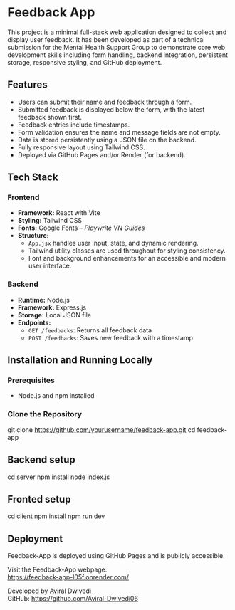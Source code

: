 # Feedback App

This project is a minimal full-stack web application designed to collect and display user feedback. It has been developed as part of a technical submission for the Mental Health Support Group to demonstrate core web development skills including form handling, backend integration, persistent storage, responsive styling, and GitHub deployment.

## Features

- Users can submit their name and feedback through a form.
- Submitted feedback is displayed below the form, with the latest feedback shown first.
- Feedback entries include timestamps.
- Form validation ensures the name and message fields are not empty.
- Data is stored persistently using a JSON file on the backend.
- Fully responsive layout using Tailwind CSS.
- Deployed via GitHub Pages and/or Render (for backend).

## Tech Stack

### Frontend

- **Framework:** React with Vite
- **Styling:** Tailwind CSS
- **Fonts:** Google Fonts – *Playwrite VN Guides*
- **Structure:**
  - `App.jsx` handles user input, state, and dynamic rendering.
  - Tailwind utility classes are used throughout for styling consistency.
  - Font and background enhancements for an accessible and modern user interface.

### Backend

- **Runtime:** Node.js
- **Framework:** Express.js
- **Storage:** Local JSON file
- **Endpoints:**
  - `GET /feedbacks`: Returns all feedback data
  - `POST /feedbacks`: Saves new feedback with a timestamp

## Installation and Running Locally

### Prerequisites

- Node.js and npm installed

### Clone the Repository

git clone https://github.com/yourusername/feedback-app.git
cd feedback-app

## Backend setup
cd server
npm install
node index.js

## Fronted setup
cd client
npm install
npm run dev

## Deployment 
Feedback-App is deployed using GitHub Pages and is publicly accessible.

Visit the Feedback-App webpage:  
https://feedback-app-l05f.onrender.com/

Developed by Aviral Dwivedi  
GitHub: https://github.com/Aviral-Dwivedi06
